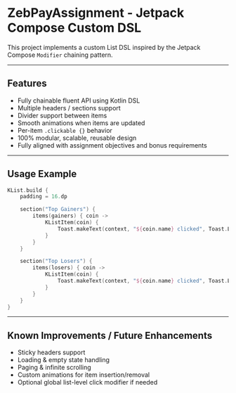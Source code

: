 # ZebPayAssignment - Jetpack Compose Custom DSL

This project implements a custom List DSL inspired by the Jetpack Compose `Modifier` chaining pattern.

---

## Features

- Fully chainable fluent API using Kotlin DSL
- Multiple headers / sections support
- Divider support between items
- Smooth animations when items are updated
- Per-item `.clickable {}` behavior
- 100% modular, scalable, reusable design
- Fully aligned with assignment objectives and bonus requirements

---

## Usage Example

```kotlin
KList.build {
    padding = 16.dp

    section("Top Gainers") {
        items(gainers) { coin ->
            KListItem(coin) {
                Toast.makeText(context, "${coin.name} clicked", Toast.LENGTH_SHORT).show()
            }
        }
    }

    section("Top Losers") {
        items(losers) { coin ->
            KListItem(coin) {
                Toast.makeText(context, "${coin.name} clicked", Toast.LENGTH_SHORT).show()
            }
        }
    }
}
```
---

## Known Improvements / Future Enhancements

- Sticky headers support
- Loading & empty state handling
- Paging & infinite scrolling
- Custom animations for item insertion/removal
- Optional global list-level click modifier if needed


